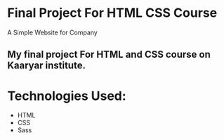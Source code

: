 # Final Project For HTML CSS Course
A Simple Website for Company
## My final project For HTML and CSS course on Kaaryar institute.
# Technologies Used:
- HTML
- CSS
- Sass
